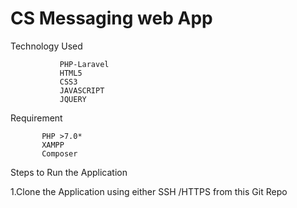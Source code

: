 # CS Messaging web App

Technology Used 
              
               PHP-Laravel 
               HTML5
               CSS3
               JAVASCRIPT
               JQUERY
      
 Requirement
    
           PHP >7.0*
           XAMPP 
           Composer 
Steps to Run the Application


1.Clone the Application using either SSH /HTTPS from this Git Repo

        
